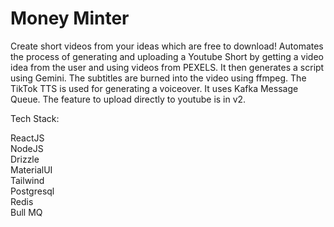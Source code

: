 # Money Minter

Create short videos from your ideas which are free to download!
Automates the process of generating and uploading a Youtube Short by getting a video idea from the user and using videos from PEXELS. It then generates a script using Gemini. 
The subtitles are burned into the video using ffmpeg. The TikTok TTS is used for generating a voiceover. It uses Kafka Message Queue. The feature to upload directly to youtube is in v2.


Tech Stack:

ReactJS <br />
NodeJS <br />
Drizzle <br />
MaterialUI <br />
Tailwind <br />
Postgresql <br />
Redis <br />
Bull MQ 

